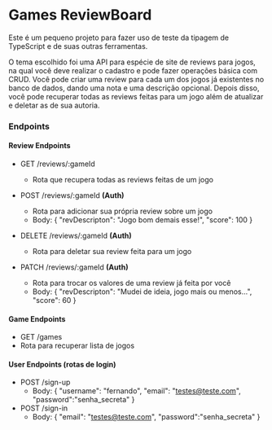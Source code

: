 # Games ReviewBoard

Este é um pequeno projeto para fazer uso de teste da tipagem de TypeScript e de suas outras ferramentas.

O tema escolhido foi uma API para espécie de site de reviews para jogos, na qual você deve realizar o cadastro e pode fazer operações básica com CRUD. Você pode criar uma review para cada um dos jogos já existentes no banco de dados, dando uma nota e uma descrição opcional. Depois disso, você pode recuperar todas as reviews feitas para um jogo além de atualizar e deletar as de sua autoria.

### Endpoints

#### Review Endpoints

- GET /reviews/:gameId
   - Rota que recupera todas as reviews feitas de um jogo
    
- POST /reviews/:gameId **(Auth)**
    - Rota para adicionar sua própria review sobre um jogo 
     - Body: { "revDescripton": "Jogo bom demais esse!", "score": 100 }
- DELETE /reviews/:gameId **(Auth)**
    - Rota para deletar sua review feita para um jogo
- PATCH /reviews/:gameId **(Auth)**
    - Rota para trocar os valores de uma review já feita por você
     - Body: { "revDescripton": "Mudei de ideia, jogo mais ou menos...", "score": 60 }

#### Game Endpoints

- GET /games
 - Rota para recuperar lista de jogos

#### User Endpoints (rotas de login)

- POST /sign-up
   - Body: {
  "username": "fernando",
  "email": "testes@teste.com",
  "password":"senha_secreta"
}
- POST /sign-in 
   - Body: {
  "email": "testes@teste.com",
  "password":"senha_secreta"
}

